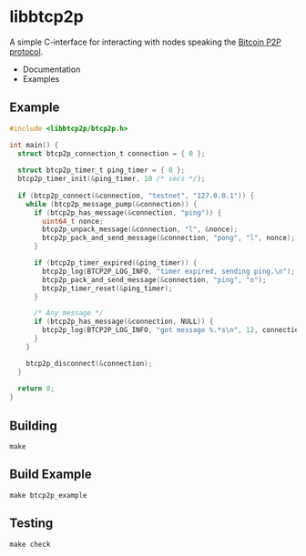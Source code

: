 # libbtcp2p

A simple C-interface for interacting with nodes speaking the [Bitcoin P2P protocol](https://en.bitcoin.it/wiki/Protocol_documentation).

* Documentation
* Examples

## Example

```c
#include <libbtcp2p/btcp2p.h>

int main() {
  struct btcp2p_connection_t connection = { 0 };
  
  struct btcp2p_timer_t ping_timer = { 0 };
  btcp2p_timer_init(&ping_timer, 10 /* secs */);
  
  if (btcp2p_connect(&connection, "testnet", "127.0.0.1")) {
    while (btcp2p_message_pump(&connection)) {
      if (btcp2p_has_message(&connection, "ping")) {
        uint64_t nonce;
        btcp2p_unpack_message(&connection, "l", &nonce);
        btcp2p_pack_and_send_message(&connection, "pong", "l", nonce);
      }

      if (btcp2p_timer_expired(&ping_timer)) {
        btcp2p_log(BTCP2P_LOG_INFO, "timer expired, sending ping.\n");
        btcp2p_pack_and_send_message(&connection, "ping", "o");
        btcp2p_timer_reset(&ping_timer);
      }

      /* Any message */
      if (btcp2p_has_message(&connection, NULL)) {
        btcp2p_log(BTCP2P_LOG_INFO, "got message %.*s\n", 12, connection.message.header.command);
      }
    }

    btcp2p_disconnect(&connection);
  }
  
  return 0;
}
```

## Building

```
make
```

## Build Example

```
make btcp2p_example
```

## Testing

```
make check
```
